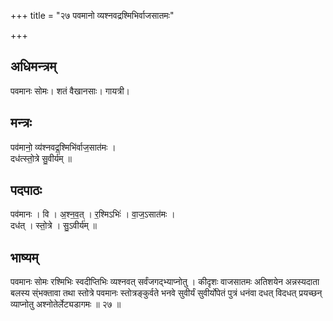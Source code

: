+++
title = "२७ पवमानो व्यश्नवद्रश्मिभिर्वाजसातमः"

+++
## अधिमन्त्रम्
पवमानः सोमः। शतं वैखानसाः। गायत्री।

## मन्त्रः
पव॑मानो॒ व्य॑श्नवद्र॒श्मिभि॑र्वाज॒सात॑मः ।  
दध॑त्स्तो॒त्रे सु॒वीर्य॑म् ॥

## पदपाठः
पव॑मानः । वि । अ॒श्न॒व॒त् । र॒श्मिऽभिः॑ । वा॒ज॒ऽसात॑मः ।  
दध॑त् । स्तो॒त्रे । सु॒ऽवीर्य॑म् ॥

## भाष्यम्
पवमानः सोमः रश्मिभिः स्वदीप्तिभिः व्यश्नवत् सर्वंजगद्भ्याप्नोतु । कीदृशः वाजसातमः अतिशयेन अन्नस्यदाता बलस्य स्ंभक्तावा तथा स्तोत्रे पवमानः स्तोत्रङ्कुर्वते भनवे सुवीर्यं सुवीर्योपेतं पुत्रं धनंवा दधत् विदधत् प्रयच्छन् व्याप्नोतु अश्नोतेर्लेट्यडागमः ॥ २७ ॥
